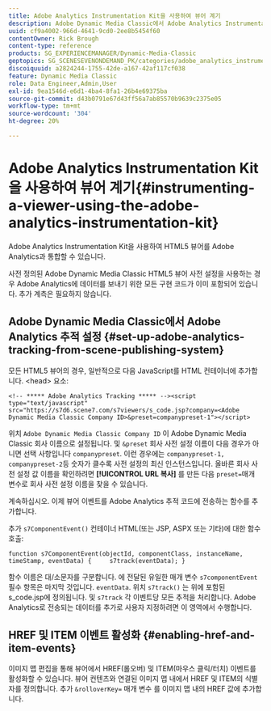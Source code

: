 ```yaml
---
title: Adobe Analytics Instrumentation Kit을 사용하여 뷰어 계기
description: Adobe Dynamic Media Classic에서 Adobe Analytics Instrumentation Kit을 사용하여 뷰어를 구현하는 방법을 알아봅니다.
uuid: cf9a4002-966d-4641-9cd0-2ee8b5454f60
contentOwner: Rick Brough
content-type: reference
products: SG_EXPERIENCEMANAGER/Dynamic-Media-Classic
geptopics: SG_SCENESEVENONDEMAND_PK/categories/adobe_analytics_instrumentation_kit
discoiquuid: a2824244-1755-42de-a167-42af117cf038
feature: Dynamic Media Classic
role: Data Engineer,Admin,User
exl-id: 9ea1546d-e6d1-4ba4-8fa1-26b4e69375ba
source-git-commit: d43b0791e67d43ff56a7ab85570b9639c2375e05
workflow-type: tm+mt
source-wordcount: '304'
ht-degree: 20%

---
```


# Adobe Analytics Instrumentation Kit을 사용하여 뷰어 계기{#instrumenting-a-viewer-using-the-adobe-analytics-instrumentation-kit}

Adobe Analytics Instrumentation Kit을 사용하여 HTML5 뷰어를 Adobe Analytics과 통합할 수 있습니다.

사전 정의된 Adobe Dynamic Media Classic HTML5 뷰어 사전 설정을 사용하는 경우 Adobe Analytics에 데이터를 보내기 위한 모든 구현 코드가 이미 포함되어 있습니다. 추가 계측은 필요하지 않습니다.

## Adobe Dynamic Media Classic에서 Adobe Analytics 추적 설정 {#set-up-adobe-analytics-tracking-from-scene-publishing-system}

모든 HTML5 뷰어의 경우, 일반적으로 다음 JavaScript를 HTML 컨테이너에 추가합니다. &lt;head> 요소:

```as3
<!-- ***** Adobe Analytics Tracking ***** --><script type="text/javascript" src="https://s7d6.scene7.com/s7viewers/s_code.jsp?company=<Adobe Dynamic Media Classic Company ID>&preset=companypreset-1"></script>
```

위치 `Adobe Dynamic Media Classic Company ID` 이 Adobe Dynamic Media Classic 회사 이름으로 설정됩니다. 및 `&preset` 회사 사전 설정 이름이 다음 경우가 아니면 선택 사항입니다 `companypreset`. 이런 경우에는 `companypreset-1, companypreset-2`등 숫자가 클수록 사전 설정의 최신 인스턴스입니다. 올바른 회사 사전 설정 값 이름을 확인하려면 **[!UICONTROL URL 복사]** 를 만든 다음 `preset=`매개 변수로 회사 사전 설정 이름을 찾을 수 있습니다.

계속하십시오. 이제 뷰어 이벤트를 Adobe Analytics 추적 코드에 전송하는 함수를 추가합니다.

추가 `s7ComponentEvent()` 컨테이너 HTML(또는 JSP, ASPX 또는 기타)에 대한 함수 호출:

```as3
function s7ComponentEvent(objectId, componentClass, instanceName, timeStamp, eventData) {     s7track(eventData); }
```

함수 이름은 대/소문자를 구분합니다. 에 전달된 유일한 매개 변수 `s7componentEvent`필수 항목은 마지막 것입니다. `eventData`. 위치 `s7track()` 는 위에 포함된 s_code.jsp에 정의됩니다. 및 `s7track` 각 이벤트당 모든 추적을 처리합니다. Adobe Analytics로 전송되는 데이터를 추가로 사용자 지정하려면 이 영역에서 수행합니다.

## HREF 및 ITEM 이벤트 활성화 {#enabling-href-and-item-events}

이미지 맵 편집을 통해 뷰어에서 HREF(롤오버) 및 ITEM(마우스 클릭/터치) 이벤트를 활성화할 수 있습니다. 뷰어 컨텐츠와 연결된 이미지 맵 내에서 HREF 및 ITEM의 식별자를 정의합니다. 추가 `&rolloverKey=` 매개 변수 를 이미지 맵 내의 HREF 값에 추가합니다.
